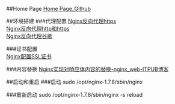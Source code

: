 ##Home Page
[Home Page_Github](https://github.com/cuber/ngx_http_google_filter_module/blob/master/README.zh-CN.md)  

##环境搭建
###代理配置
[Nginx反向代理https](http://blog.csdn.net/ikmb/article/details/7618172)  
[Nginx反向代理http和https](http://www.fedora.hk/linux/fuwu/show_20.html)  
[Nginx反向代理谷歌 ](https://zhgcao.github.io/2016/06/09/nginx-reverse-proxy-google/)

###证书配置  
[Nginx配置SSL证书](http://www.linuxidc.com/Linux/2013-08/88271.htm) 

###内容替换 
[Nginx实现对响应体内容的替换-nginx_web-ITPUB博客](http://blog.itpub.net/27043155/viewspace-732985/)  


##启动和重启
###启动
sudo /opt/nginx-1.7.8/sbin/nginx

###重新启动
sudo /opt/nginx-1.7.8/sbin/nginx -s reload 